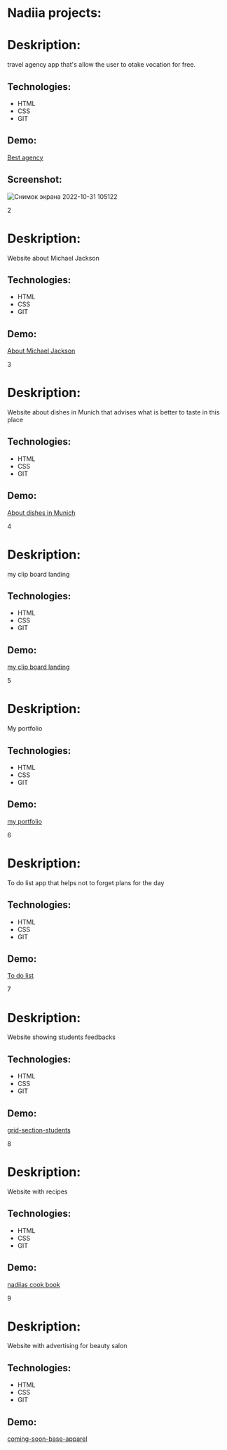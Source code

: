 # Nadiia projects:

# Deskription:
travel agency app that's allow the user to otake vocation for free.
## Technologies: 
- HTML
- CSS
- GIT
## Demo:

[Best agency](https://nadiia-travel-agency.netlify.app/)
## Screenshot:
![Снимок экрана 2022-10-31 105122](https://user-images.githubusercontent.com/95048454/198981817-6bcf25f7-25b2-40b4-9802-65e055c3b8f9.png)

2
# Deskription:
Website about Michael Jackson
## Technologies: 
- HTML
- CSS
- GIT
## Demo:

[About Michael Jackson](https://michael-about-project.netlify.app/)

3
# Deskription:
Website about dishes in Munich that advises what is better to taste in this place
## Technologies: 
- HTML
- CSS
- GIT
## Demo:

[About dishes in Munich](https://munich-dishes.netlify.app/)

4
# Deskription:
my clip board landing 
## Technologies: 
- HTML
- CSS
- GIT
## Demo:

[my clip board landing](https://my-clip-board-landing.netlify.app/)

5 
# Deskription:
My portfolio 
## Technologies: 
- HTML
- CSS
- GIT
## Demo:

[my portfolio](https://nadiias-portfolio.netlify.app/)

6 
# Deskription:
To do list app that helps not to forget plans for the day
## Technologies: 
- HTML
- CSS
- GIT
## Demo:

[To do list](https://nadiias-to-do-list.netlify.app/)

7 
# Deskription:
Website showing students feedbacks
## Technologies: 
- HTML
- CSS
- GIT
## Demo:

[grid-section-students](https://grid-section-students.netlify.app/)

8
# Deskription:
Website with recipes
## Technologies: 
- HTML
- CSS
- GIT
## Demo:
[nadiias cook book](https://nadiias-cook-book.netlify.app/)

9
# Deskription:
Website with advertising for beauty salon
## Technologies: 
- HTML
- CSS
- GIT
## Demo:
[coming-soon-base-apparel](https://coming-soon-base-apparel.netlify.app/)
